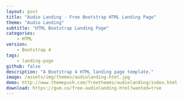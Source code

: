 ```yaml
---
layout: post
title: "Audio Landing - Free Bootstrap HTML Landing Page"
theme: "Audio Landing"
subtitle: "HTML Bootstrap Landing Page"          
categories:
    - HTML
version:
    - Bootstrap 4
tags: 
    - landing-page
github: false
description: "A Bootstrap 4 HTML landing page template."
image: /assets/img/themes/audiolanding-html.jpg
demo: http://www.themepush.com/freethemes/audiolanding/index.html
download: https://gum.co/free-audiolanding-html?wanted=true
---
```


